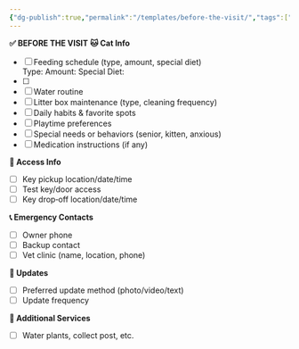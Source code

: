 ```yaml
---
{"dg-publish":true,"permalink":"/templates/before-the-visit/","tags":["Sausage"],"created":"2025-07-22T22:45:15.095+01:00","updated":"2025-07-22T22:50:57.570+01:00"}
---
```


**✅ BEFORE THE VISIT** 
**🐱 Cat Info**  
- [ ] Feeding schedule (type, amount, special diet)  
Type:
Amount:
Special Diet:
- [ ] 
- [ ] Water routine  
- [ ] Litter box maintenance (type, cleaning frequency)  
- [ ] Daily habits & favorite spots  
- [ ] Playtime preferences  
- [ ] Special needs or behaviors (senior, kitten, anxious)  
- [ ] Medication instructions (if any)  

**🔑 Access Info**  
- [ ] Key pickup location/date/time  
- [ ] Test key/door access  
- [ ] Key drop‑off location/date/time  

**📞 Emergency Contacts**  
- [ ] Owner phone  
- [ ] Backup contact  
- [ ] Vet clinic (name, location, phone)  

**📸 Updates**  
- [ ] Preferred update method (photo/video/text)  
- [ ] Update frequency  

**🧹 Additional Services**  
- [ ] Water plants, collect post, etc.  